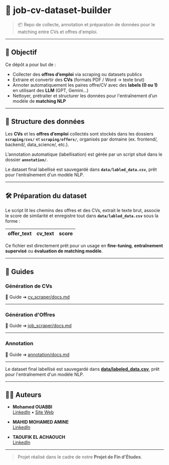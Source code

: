 # 🧰 job-cv-dataset-builder

> 📦 Repo de collecte, annotation et préparation de données pour le matching entre CVs et offres d'emploi.

---

## 🎯 Objectif

Ce dépôt a pour but de :
- Collecter des **offres d’emploi** via scraping ou datasets publics
- Extraire et convertir des **CVs** (formats PDF / Word → texte brut)
- Annoter automatiquement les paires offre/CV avec des **labels (0 ou 1)** en utilisant des **LLM** (GPT, Gemini…)
- Nettoyer, prétraiter et structurer les données pour l'entraînement d’un modèle de **matching NLP**

---

## 📂 Structure des données

Les **CVs** et les **offres d’emploi** collectés sont stockés dans les dossiers **`scraping/cvs/`** et **`scraping/offers/`**, organisés par domaine (ex. frontend/, backend/, data_science/, etc.).

L’annotation automatique (labellisation) est gérée par un script situé dans le dossier **`annotation/`**.

Le dataset final labellisé est sauvegardé dans **`data/labled_data.csv`**, prêt pour l'entraînement d'un modèle NLP.

---

## 🛠️ Préparation du dataset

Le script lit les chemins des offres et des CVs, extrait le texte brut, associe le score de similarité et enregistre tout dans **`data/labled_data.csv`** sous la forme :

| offer_text | cv_text | score |
|:----------:|:-------:|:-----:|

Ce fichier est directement prêt pour un usage en **fine-tuning**, **entraînement supervisé** ou **évaluation de matching modèle**.

---

## 🚀 Guides

### Génération de CVs

📄 Guide ➔ [cv_scraper/docs.md](./cv_scraper/docs.md)

---

### Génération d'Offres

📄 Guide ➔ [job_scraper/docs.md](./job_scraper/docs.md)

---

### Annotation

📄 Guide ➔ [annotation/docs.md](./annotation/docs.md)

---


Le dataset final labellisé est sauvegardé dans **[data/labeled_data.csv](./data/labeled_data.csv)**, prêt pour l'entraînement d'un modèle NLP.


---
## 👨‍💻 Auteurs

- **Mohamed OUABBI**  
  [LinkedIn](https://www.linkedin.com/in/mahamed-ouabbi/) • [Site Web](https://mouabbi.github.io/ouabbi/)

- **MAHID MOHAMED AMINE**  
  [LinkedIn](https://www.linkedin.com/in/son-linkedin/)

- **TAOUFIK EL ACHAOUCH**  
  [LinkedIn](https://www.linkedin.com//)

---

> Projet réalisé dans le cadre de notre **Projet de Fin d'Études**.
